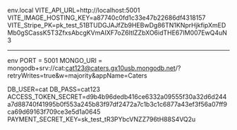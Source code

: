 env.local 
VITE_API_URL=http://localhost:5001
VITE_IMAGE_HOSTING_KEY=a87740c0fd1c33e47b22686df4318157
VITE_Stripe_PK=pk_test_51BTUDGJAJfZb9HEBwDg86TN1KNprHjkfipXmEDMb0gSCassK5T3ZfxsAbcgKVmAIXF7oZ6ItlZZbXO6idTHE67IM007EwQ4uN3
  

--------------------------

env 
PORT = 5001
MONGO_URI = mongodb+srv://cat:cat123@caters.gx10usb.mongodb.net/?retryWrites=true&w=majority&appName=Caters

DB_USER=cat
DB_PASS=cat123
ACCESS_TOKEN_SECRET=d9b4b96dedb416ce6332a09555f30a32d6d244a7d88740f41995b0f553a245b83f97df2472a7c1b3c1c6877a43ef3f56a07ff9ca69d69163f709ce3e5d1a0645
PAYMENT_SECRET_KEY=sk_test_tR3PYbcVNZZ796tH88S4VQ2u
